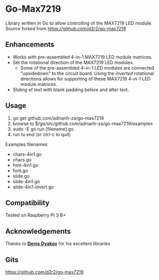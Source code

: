 # Go-Max7219

Library written in Go to allow controlling of the MAX7219 LED module.  Source forked from https://github.com/d2r2/go-max7219

## Enhancements ##

* Works with pre-assembled 4-in-1 MAX7219 LED module matrices.
* Set the rotational direction of the MAX7219 LED modules.
    * Some of the pre-assembled 4-in-1 LED modules are connected "upsidedown" to the circuit board.  Using the <i>inverted</i> rotational directions allows for supporting of these MAX7219 4-in-1 LED module matrices.
* Sliding of text with blank padding before and after text.

## Usage ##

1) go get github.com/adrianh-za/go-max7219
2) browse to $/go/src/github.com/adrianh-za/go-max7219/examples
3) sudo -E go run [filename].go
4) run to end (or ctrl-c to quit)

Examples filenames
* chars-4in1.go
* chars.go
* font-4in1.go
* font.go
* slide.go
* slide-4in1.go
* slide-4in1-invert.go

## Compatibility ##

Tested on Raspberry PI 3 B+

## Acknowledgements ##

Thanks to <a href="https://github.com/d2r2" target="blank"><b>Denis Dyakov</b></a> for his excellent libraries

## Gits ##

https://github.com/d2r2/go-max7219
